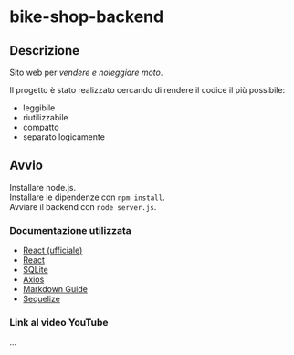 # bike-shop-backend

## Descrizione
Sito web per _vendere e noleggiare moto_.  

Il progetto è stato realizzato cercando di rendere il codice il più possibile:
- leggibile
- riutilizzabile
- compatto
- separato logicamente

## Avvio
Installare node.js.  
Installare le dipendenze con `npm install`.  
Avviare il backend con `node server.js`.

### Documentazione utilizzata
- [React (ufficiale)](https://it.reactjs.org/docs/getting-started.html)
- [React](https://v5.reactrouter.com/core/guides/quick-start)
- [SQLite](https://www.sqlite.org/docs.html)
- [Axios](https://axios-http.com/docs/intro)
- [Markdown Guide](https://www.markdownguide.org/basic-syntax)
- [Sequelize](https://sequelize.org/master/index.html)

### Link al video YouTube
...